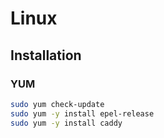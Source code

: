 # Linux

## Installation

### YUM

```sh
sudo yum check-update
sudo yum -y install epel-release
sudo yum -y install caddy
```
